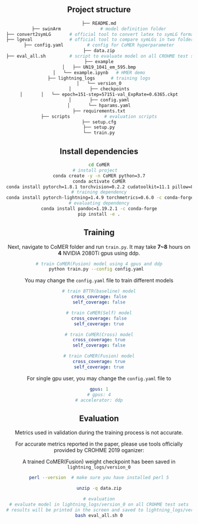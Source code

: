 <div align="center">    
 
[//]: # (# CoMER: Modeling Coverage for Transformer-based Handwritten Mathematical Expression Recognition  )

[//]: # ( )
[//]: # ([![arXiv]&#40;https://img.shields.io/badge/arXiv-2207.04410-b31b1b.svg&#41;]&#40;https://arxiv.org/abs/2207.04410&#41;)

[//]: # ()
[//]: # (</div>)

## Project structure
```bash
├── README.md
├── swinArm               # model definition folder
├── convert2symLG       # official tool to convert latex to symLG format
├── lgeval              # official tool to compare symLGs in two folder
├── config.yaml         # config for CoMER hyperparameter
├── data.zip
├── eval_all.sh         # script to evaluate model on all CROHME test sets
├── example
│   ├── UN19_1041_em_595.bmp
│   └── example.ipynb   # HMER demo
├── lightning_logs      # training logs
│   └── version_0
│       ├── checkpoints
│       │   └── epoch=151-step=57151-val_ExpRate=0.6365.ckpt
│       ├── config.yaml
│       └── hparams.yaml
├── requirements.txt
├── scripts             # evaluation scripts
├── setup.cfg
├── setup.py
└── train.py
```

## Install dependencies   
```bash
cd CoMER
# install project   
conda create -y -n CoMER python=3.7
conda activate CoMER
conda install pytorch=1.8.1 torchvision=0.2.2 cudatoolkit=11.1 pillow=8.4.0 -c pytorch -c nvidia
# training dependency
conda install pytorch-lightning=1.4.9 torchmetrics=0.6.0 -c conda-forge
# evaluating dependency
conda install pandoc=1.19.2.1 -c conda-forge
pip install -e .
 ```

## Training
Next, navigate to CoMER folder and run `train.py`. It may take **7~8** hours on **4** NVIDIA 2080Ti gpus using ddp.
```bash
# train CoMER(Fusion) model using 4 gpus and ddp
python train.py --config config.yaml  
```

You may change the `config.yaml` file to train different models
```yaml
# train BTTR(baseline) model
cross_coverage: false
self_coverage: false

# train CoMER(Self) model
cross_coverage: false
self_coverage: true

# train CoMER(Cross) model
cross_coverage: true
self_coverage: false

# train CoMER(Fusion) model
cross_coverage: true
self_coverage: true
```

For single gpu user, you may change the `config.yaml` file to
```yaml
gpus: 1
# gpus: 4
# accelerator: ddp
```

## Evaluation
Metrics used in validation during the training process is not accurate.

For accurate metrics reported in the paper, please use tools officially provided by CROHME 2019 oganizer:

A trained CoMER(Fusion) weight checkpoint has been saved in `lightning_logs/version_0`



```bash
perl --version  # make sure you have installed perl 5

unzip -q data.zip

# evaluation
# evaluate model in lightning_logs/version_0 on all CROHME test sets
# results will be printed in the screen and saved to lightning_logs/version_0 folder
bash eval_all.sh 0
```
